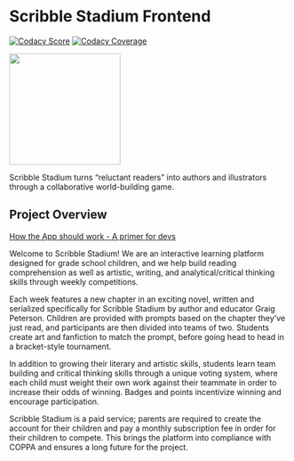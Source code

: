 # Scribble Stadium Frontend

[![Codacy Score](https://app.codacy.com/project/badge/Grade/4efb6c22b2134a989cbaa49d895cf081)](https://www.codacy.com/gh/BloomTech-Labs/scribble-stadium-fe/dashboard?utm_source=github.com&amp;utm_medium=referral&amp;utm_content=BloomTech-Labs/scribble-stadium-fe&amp;utm_campaign=Badge_Grade) [![Codacy Coverage](https://app.codacy.com/project/badge/Coverage/4efb6c22b2134a989cbaa49d895cf081)](https://www.codacy.com/gh/BloomTech-Labs/scribble-stadium-fe/dashboard?utm_source=github.com&utm_medium=referral&utm_content=BloomTech-Labs/scribble-stadium-fe&utm_campaign=Badge_Coverage)

[<img src="https://avatars2.githubusercontent.com/t/4044276?s=280&v=4" width="200" />](https://avatars2.githubusercontent.com/t/4044276?s=280&v=4)

Scribble Stadium turns “reluctant readers” into authors and illustrators through a collaborative world-building game.

## Project Overview

[How the App should work - A primer for devs](DOCUMENTATION/storysquadExplained.md)
<br/>


Welcome to Scribble Stadium! We are an interactive learning platform designed for grade school children, and we help build reading comprehension as well as artistic, writing, and analytical/critical thinking skills through weekly competitions.

Each week features a new chapter in an exciting novel, written and serialized specifically for Scribble Stadium by author and educator Graig Peterson. Children are provided with prompts based on the chapter they've just read, and participants are then divided into teams of two. Students create art and fanfiction to match the prompt, before going head to head in a bracket-style tournament.

In addition to growing their literary and artistic skills, students learn team building and critical thinking skills through a unique voting system, where each child must weight their own work against their teammate in order to increase their odds of winning. Badges and points incentivize winning and encourage participation.

Scribble Stadium is a paid service; parents are required to create the account for their children and pay a monthly subscription fee in order for their children to compete. This brings the platform into compliance with COPPA and ensures a long future for the project.











